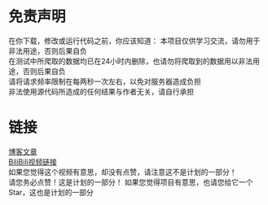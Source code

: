 # 免责声明
在你下载，修改或运行代码之前，你应该知道：
本项目仅供学习交流，请勿用于非法用途，否则后果自负  
在测试中所爬取的数据均已在24小时内删除，也请勿将爬取到的数据用以非法用途，否则后果自负  
请将请求频率限制在每两秒一次左右，以免对服务器造成负担  
非法使用源代码所造成的任何结果与作者无关，请自行承担 
# 链接
[博客文章](https://bzbzblog.pages.dev/2024/06/15/zongping/)  
[BiliBili视频链接]()  
如果您觉得这个视频有意思，却没有点赞，请注意这不是计划的一部分！  
请您务必点赞！这是计划的一部分！
如果您觉得项目有意思，也请您给它一个Star，这也是计划的一部分
